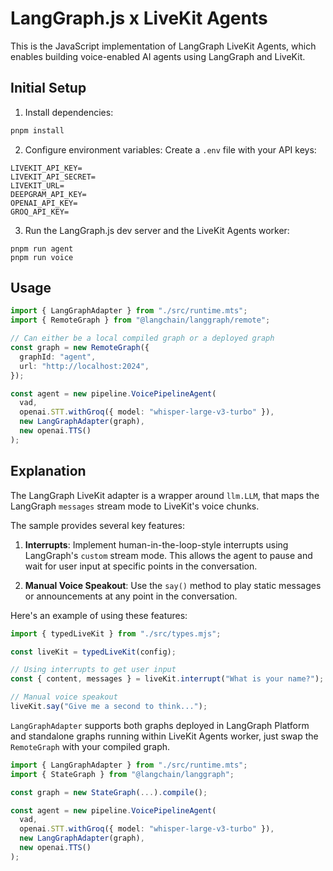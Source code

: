 # LangGraph.js x LiveKit Agents

This is the JavaScript implementation of LangGraph LiveKit Agents, which enables building voice-enabled AI agents using LangGraph and LiveKit.

## Initial Setup

1. Install dependencies:

```bash
pnpm install
```

2. Configure environment variables:
   Create a `.env` file with your API keys:

```
LIVEKIT_API_KEY=
LIVEKIT_API_SECRET=
LIVEKIT_URL=
DEEPGRAM_API_KEY=
OPENAI_API_KEY=
GROQ_API_KEY=
```

3. Run the LangGraph.js dev server and the LiveKit Agents worker:

```bashs
pnpm run agent
pnpm run voice
```

## Usage

```typescript
import { LangGraphAdapter } from "./src/runtime.mts";
import { RemoteGraph } from "@langchain/langgraph/remote";

// Can either be a local compiled graph or a deployed graph
const graph = new RemoteGraph({
  graphId: "agent",
  url: "http://localhost:2024",
});

const agent = new pipeline.VoicePipelineAgent(
  vad,
  openai.STT.withGroq({ model: "whisper-large-v3-turbo" }),
  new LangGraphAdapter(graph),
  new openai.TTS()
);
```

## Explanation

The LangGraph LiveKit adapter is a wrapper around `llm.LLM`, that maps the LangGraph `messages` stream mode to LiveKit's voice chunks.

The sample provides several key features:

1. **Interrupts**: Implement human-in-the-loop-style interrupts using LangGraph's `custom` stream mode. This allows the agent to pause and wait for user input at specific points in the conversation.

2. **Manual Voice Speakout**: Use the `say()` method to play static messages or announcements at any point in the conversation.

Here's an example of using these features:

```typescript
import { typedLiveKit } from "./src/types.mjs";

const liveKit = typedLiveKit(config);

// Using interrupts to get user input
const { content, messages } = liveKit.interrupt("What is your name?");

// Manual voice speakout
liveKit.say("Give me a second to think...");
```

`LangGraphAdapter` supports both graphs deployed in LangGraph Platform and standalone graphs running within LiveKit Agents worker, just swap the `RemoteGraph` with your compiled graph.

```typescript
import { LangGraphAdapter } from "./src/runtime.mts";
import { StateGraph } from "@langchain/langgraph";

const graph = new StateGraph(...).compile();

const agent = new pipeline.VoicePipelineAgent(
  vad,
  openai.STT.withGroq({ model: "whisper-large-v3-turbo" }),
  new LangGraphAdapter(graph),
  new openai.TTS()
);
```
